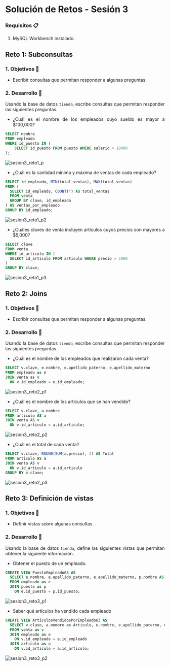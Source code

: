 # Solución de Retos - Sesión 3

### Requisitos :clipboard:

1. MySQL Workbench instalado.


## Reto 1: Subconsultas

<div style="text-align: justify;">

### 1. Objetivos :dart:

- Escribir consultas que permitan responder a algunas preguntas.

### 2. Desarrollo :rocket:

Usando la base de datos `tienda`, escribe consultas que permitan responder las siguientes preguntas.

- ¿Cuál es el nombre de los empleados cuyo sueldo es mayor a \$100,000?
```sql
SELECT nombre
FROM empleado
WHERE id_puesto IN (
	SELECT id_puesto FROM puesto WHERE salario > 10000
);
```
![sesion3_reto1_p](screenshots/sesion3_reto1_p1.png)
- ¿Cuál es la cantidad mínima y máxima de ventas de cada empleado?
```sql
SELECT id_empleado, MIN(total_ventas), MAX(total_ventas)
FROM (
  SELECT id_empleado, COUNT(*) AS total_ventas
  FROM venta
  GROUP BY clave, id_empleado
) AS ventas_por_empleado
GROUP BY id_empleado;
```
![sesion3_reto1_p2](screenshots/sesion3_reto1_p2.png)
- ¿Cuáles claves de venta incluyen artículos cuyos precios son mayores a \$5,000?
```sql
SELECT clave
FROM venta
WHERE id_articulo IN (
  SELECT id_articulo FROM articulo WHERE precio > 5000
)
GROUP BY clave;
```
![sesion3_reto1_p3](screenshots/sesion3_reto1_p3.png)


## Reto 2: Joins

<div style="text-align: justify;">

### 1. Objetivos :dart:

- Escribir consultas que permitan responder a algunas preguntas.

### 2. Desarrollo :rocket:

Usando la base de datos `tienda`, escribe consultas que permitan responder las siguientes preguntas.

- ¿Cuál es el nombre de los empleados que realizaron cada venta?
```sql
SELECT v.clave, e.nombre, e.apellido_paterno, e.apellido_materno
FROM empleado as e
JOIN venta as v
  ON v.id_empleado = e.id_empleado;
```
![sesion3_reto2_p1](screenshots/sesion3_reto2_p1.png)
- ¿Cuál es el nombre de los artículos que se han vendido?
```sql
SELECT v.clave, a.nombre
FROM articulo AS a
JOIN venta AS v
  ON v.id_articulo = a.id_articulo;
```
![sesion3_reto2_p2](screenshots/sesion3_reto2_p2.png)
- ¿Cuál es el total de cada venta?
```sql
SELECT v.clave, ROUND(SUM(a.precio), 2) AS Total
FROM articulo AS a
JOIN venta AS v
  ON v.id_articulo = a.id_articulo
GROUP BY v.clave;
```
![sesion3_reto2_p3](screenshots/sesion3_reto2_p3.png)

## Reto 3: Definición de vistas

<div style="text-align: justify;">

### 1. Objetivos :dart:

- Definir vistas sobre algunas consultas.

### 2. Desarrollo :rocket:

Usando la base de datos `tienda`, define las siguientes vistas que permitan obtener la siguiente información.

- Obtener el puesto de un empleado.
```sql
CREATE VIEW PuestoEmpleado63 AS
  SELECT e.nombre, e.apellido_paterno, e.apellido_materno, p.nombre AS Puesto
  FROM empleado as e
  JOIN puesto as p
    ON e.id_puesto = p.id_puesto;
```
![sesion3_reto3_p1](screenshots/sesion3_reto3_p1.png)
- Saber qué artículos ha vendido cada empleado
```sql
CREATE VIEW ArticulosVendidosPorEmpleado63 AS
  SELECT v.clave, a.nombre as Articulo, e.nombre, e.apellido_paterno, e.apellido_materno
  FROM venta as v
  JOIN empleado as e
    ON v.id_empleado = e.id_empleado
  JOIN articulo as a
    ON v.id_articulo = a.id_articulo;
```
![sesion3_reto3_p2](screenshots/sesion3_reto3_p2.png)